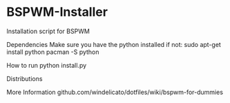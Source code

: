 # BSPWM-Installer
Installation script for BSPWM

Dependencies
Make sure you have the python installed
if not:
    sudo apt-get install python
    pacman -S python

How to run
python install.py


Distributions


More Information
github.com/windelicato/dotfiles/wiki/bspwm-for-dummies
